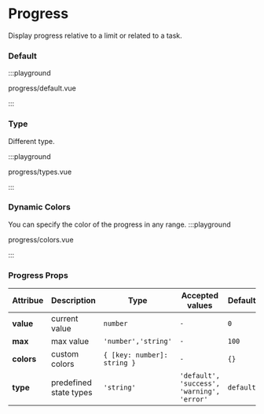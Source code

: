 # Progress

Display progress relative to a limit or related to a task.

### Default

:::playground

progress/default.vue

:::

### Type

Different type.

:::playground

progress/types.vue

:::

### Dynamic Colors

You can specify the color of the progress in any range.
:::playground

progress/colors.vue

:::

### Progress Props

| Attribue   | Description            | Type                        | Accepted values                            | Default   |
| ---------- | ---------------------- | --------------------------- | ------------------------------------------ | --------- |
| **value**  | current value          | `number`                    | `-`                                        | `0`       |
| **max**    | max value              | `'number','string'`         | `-`                                        | `100`     |
| **colors** | custom colors          | `{ [key: number]: string }` | `-`                                        | `{}`      |
| **type**   | predefined state types | `'string'`                  | `'default', 'success', 'warning', 'error'` | `default` |
